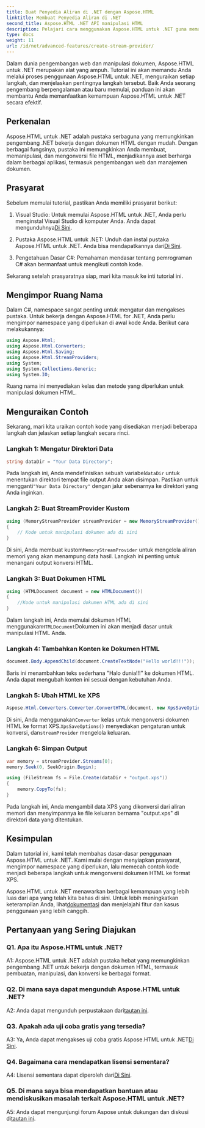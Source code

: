 ```yaml
---
title: Buat Penyedia Aliran di .NET dengan Aspose.HTML
linktitle: Membuat Penyedia Aliran di .NET
second_title: Aspose.HTML .NET API manipulasi HTML
description: Pelajari cara menggunakan Aspose.HTML untuk .NET guna memanipulasi dokumen HTML secara efisien. Tutorial langkah demi langkah untuk pengembang.
type: docs
weight: 11
url: /id/net/advanced-features/create-stream-provider/
---
```

Dalam dunia pengembangan web dan manipulasi dokumen, Aspose.HTML untuk .NET merupakan alat yang ampuh. Tutorial ini akan memandu Anda melalui proses penggunaan Aspose.HTML untuk .NET, menguraikan setiap langkah, dan menjelaskan pentingnya langkah tersebut. Baik Anda seorang pengembang berpengalaman atau baru memulai, panduan ini akan membantu Anda memanfaatkan kemampuan Aspose.HTML untuk .NET secara efektif.

## Perkenalan

Aspose.HTML untuk .NET adalah pustaka serbaguna yang memungkinkan pengembang .NET bekerja dengan dokumen HTML dengan mudah. Dengan berbagai fungsinya, pustaka ini memungkinkan Anda membuat, memanipulasi, dan mengonversi file HTML, menjadikannya aset berharga dalam berbagai aplikasi, termasuk pengembangan web dan manajemen dokumen.

## Prasyarat

Sebelum memulai tutorial, pastikan Anda memiliki prasyarat berikut:

1.  Visual Studio: Untuk memulai Aspose.HTML untuk .NET, Anda perlu menginstal Visual Studio di komputer Anda. Anda dapat mengunduhnya[Di Sini](https://visualstudio.microsoft.com/).

2.  Pustaka Aspose.HTML untuk .NET: Unduh dan instal pustaka Aspose.HTML untuk .NET. Anda bisa mendapatkannya dari[Di Sini](https://releases.aspose.com/html/net/).

3. Pengetahuan Dasar C#: Pemahaman mendasar tentang pemrograman C# akan bermanfaat untuk mengikuti contoh kode.

Sekarang setelah prasyaratnya siap, mari kita masuk ke inti tutorial ini.

## Mengimpor Ruang Nama

Dalam C#, namespace sangat penting untuk mengatur dan mengakses pustaka. Untuk bekerja dengan Aspose.HTML for .NET, Anda perlu mengimpor namespace yang diperlukan di awal kode Anda. Berikut cara melakukannya:

```csharp
using Aspose.Html;
using Aspose.Html.Converters;
using Aspose.Html.Saving;
using Aspose.Html.StreamProviders;
using System;
using System.Collections.Generic;
using System.IO;
```

Ruang nama ini menyediakan kelas dan metode yang diperlukan untuk manipulasi dokumen HTML.

## Menguraikan Contoh

Sekarang, mari kita uraikan contoh kode yang disediakan menjadi beberapa langkah dan jelaskan setiap langkah secara rinci.

### Langkah 1: Mengatur Direktori Data

```csharp
string dataDir = "Your Data Directory";
```

 Pada langkah ini, Anda mendefinisikan sebuah variabel`dataDir` untuk menentukan direktori tempat file output Anda akan disimpan. Pastikan untuk mengganti`"Your Data Directory"` dengan jalur sebenarnya ke direktori yang Anda inginkan.

### Langkah 2: Buat StreamProvider Kustom

```csharp
using (MemoryStreamProvider streamProvider = new MemoryStreamProvider())
{
    // Kode untuk manipulasi dokumen ada di sini
}
```

 Di sini, Anda membuat kustom`MemoryStreamProvider` untuk mengelola aliran memori yang akan menampung data hasil. Langkah ini penting untuk menangani output konversi HTML.

### Langkah 3: Buat Dokumen HTML

```csharp
using (HTMLDocument document = new HTMLDocument())
{
    //Kode untuk manipulasi dokumen HTML ada di sini
}
```

 Dalam langkah ini, Anda memulai dokumen HTML menggunakan`HTMLDocument`Dokumen ini akan menjadi dasar untuk manipulasi HTML Anda.

### Langkah 4: Tambahkan Konten ke Dokumen HTML

```csharp
document.Body.AppendChild(document.CreateTextNode("Hello world!!!"));
```

Baris ini menambahkan teks sederhana "Halo dunia!!!" ke dokumen HTML. Anda dapat mengubah konten ini sesuai dengan kebutuhan Anda.

### Langkah 5: Ubah HTML ke XPS

```csharp
Aspose.Html.Converters.Converter.ConvertHTML(document, new XpsSaveOptions(), streamProvider);
```

 Di sini, Anda menggunakan`Converter` kelas untuk mengonversi dokumen HTML ke format XPS.`XpsSaveOptions()` menyediakan pengaturan untuk konversi, dan`streamProvider` mengelola keluaran.

### Langkah 6: Simpan Output

```csharp
var memory = streamProvider.Streams[0];
memory.Seek(0, SeekOrigin.Begin);

using (FileStream fs = File.Create(dataDir + "output.xps"))
{
    memory.CopyTo(fs);
}
```

Pada langkah ini, Anda mengambil data XPS yang dikonversi dari aliran memori dan menyimpannya ke file keluaran bernama "output.xps" di direktori data yang ditentukan.

## Kesimpulan

Dalam tutorial ini, kami telah membahas dasar-dasar penggunaan Aspose.HTML untuk .NET. Kami mulai dengan menyiapkan prasyarat, mengimpor namespace yang diperlukan, lalu memecah contoh kode menjadi beberapa langkah untuk mengonversi dokumen HTML ke format XPS.

 Aspose.HTML untuk .NET menawarkan berbagai kemampuan yang lebih luas dari apa yang telah kita bahas di sini. Untuk lebih meningkatkan keterampilan Anda, lihat[dokumentasi](https://reference.aspose.com/html/net/) dan menjelajahi fitur dan kasus penggunaan yang lebih canggih.

## Pertanyaan yang Sering Diajukan

### Q1. Apa itu Aspose.HTML untuk .NET?

A1: Aspose.HTML untuk .NET adalah pustaka hebat yang memungkinkan pengembang .NET untuk bekerja dengan dokumen HTML, termasuk pembuatan, manipulasi, dan konversi ke berbagai format.

### Q2. Di mana saya dapat mengunduh Aspose.HTML untuk .NET?

 A2: Anda dapat mengunduh perpustakaan dari[tautan ini](https://releases.aspose.com/html/net/).

### Q3. Apakah ada uji coba gratis yang tersedia?

 A3: Ya, Anda dapat mengakses uji coba gratis Aspose.HTML untuk .NET[Di Sini](https://releases.aspose.com/).

### Q4. Bagaimana cara mendapatkan lisensi sementara?

 A4: Lisensi sementara dapat diperoleh dari[Di Sini](https://purchase.aspose.com/temporary-license/).

### Q5. Di mana saya bisa mendapatkan bantuan atau mendiskusikan masalah terkait Aspose.HTML untuk .NET?

 A5: Anda dapat mengunjungi forum Aspose untuk dukungan dan diskusi di[tautan ini](https://forum.aspose.com/).